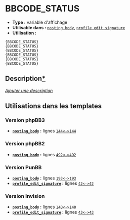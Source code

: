 # BBCODE_STATUS
* __Type :__ variable d'affichage
* __Utilisable dans :__ [`posting_body`](../tpl/posting_body.md#readme), [`profile_edit_signature`](../tpl/profile_edit_signature.md#readme)
* __Utilisation :__

```smarty
{BBCODE_STATUS}
{BBCODE_STATUS}
{BBCODE_STATUS}
{BBCODE_STATUS}
{BBCODE_STATUS}
{BBCODE_STATUS}
```

## Description[*](https://fa-tvars.appspot.com/var/BBCODE_STATUS)
[*Ajouter une description*](https://fa-tvars.appspot.com/var/BBCODE_STATUS)

## Utilisations dans les templates

### Version phpBB3
* __[`posting_body`](../tpl/posting_body.md#readme) :__ lignes [`144`](../src/prosilver/posting_body.tpl#L144)[`<->`](../src/prosilver/posting_body.tpl#L144-L144)[`144`](../src/prosilver/posting_body.tpl#L144)

### Version phpBB2
* __[`posting_body`](../tpl/posting_body.md#readme) :__ lignes [`492`](../src/subsilver/posting_body.tpl#L492)[`<->`](../src/subsilver/posting_body.tpl#L492-L492)[`492`](../src/subsilver/posting_body.tpl#L492)

### Version PunBB
* __[`posting_body`](../tpl/posting_body.md#readme) :__ lignes [`193`](../src/punbb/posting_body.tpl#L193)[`<->`](../src/punbb/posting_body.tpl#L193-L193)[`193`](../src/punbb/posting_body.tpl#L193)
* __[`profile_edit_signature`](../tpl/profile_edit_signature.md#readme) :__ lignes [`42`](../src/punbb/profile_edit_signature.tpl#L42)[`<->`](../src/punbb/profile_edit_signature.tpl#L42-L42)[`42`](../src/punbb/profile_edit_signature.tpl#L42)

### Version Invision
* __[`posting_body`](../tpl/posting_body.md#readme) :__ lignes [`140`](../src/invision/posting_body.tpl#L140)[`<->`](../src/invision/posting_body.tpl#L140-L140)[`140`](../src/invision/posting_body.tpl#L140)
* __[`profile_edit_signature`](../tpl/profile_edit_signature.md#readme) :__ lignes [`43`](../src/invision/profile_edit_signature.tpl#L43)[`<->`](../src/invision/profile_edit_signature.tpl#L43-L43)[`43`](../src/invision/profile_edit_signature.tpl#L43)

